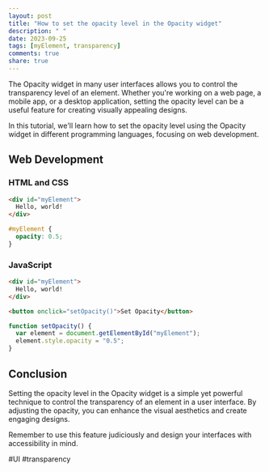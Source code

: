 ```yaml
---
layout: post
title: "How to set the opacity level in the Opacity widget"
description: " "
date: 2023-09-25
tags: [myElement, transparency]
comments: true
share: true
---
```


The Opacity widget in many user interfaces allows you to control the transparency level of an element. Whether you're working on a web page, a mobile app, or a desktop application, setting the opacity level can be a useful feature for creating visually appealing designs.

In this tutorial, we'll learn how to set the opacity level using the Opacity widget in different programming languages, focusing on web development.

## Web Development

### HTML and CSS

```html
<div id="myElement">
  Hello, world!
</div>
```

```css
#myElement {
  opacity: 0.5;
}
```

### JavaScript

```html
<div id="myElement">
  Hello, world!
</div>

<button onclick="setOpacity()">Set Opacity</button>
```

```javascript
function setOpacity() {
  var element = document.getElementById("myElement");
  element.style.opacity = "0.5";
}
```

## Conclusion

Setting the opacity level in the Opacity widget is a simple yet powerful technique to control the transparency of an element in a user interface. By adjusting the opacity, you can enhance the visual aesthetics and create engaging designs.

Remember to use this feature judiciously and design your interfaces with accessibility in mind. 

#UI #transparency